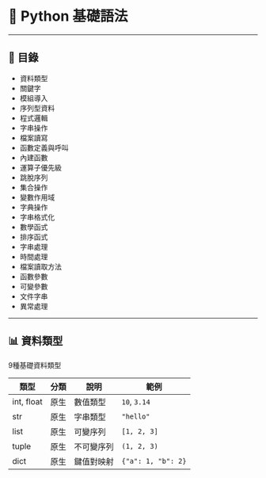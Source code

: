 # 🧱 Python 基礎語法

---

## 📖 目錄
- 資料類型  
- 關鍵字  
- 模組導入  
- 序列型資料  
- 程式邏輯  
- 字串操作  
- 檔案讀寫  
- 函數定義與呼叫  
- 內建函數  
- 運算子優先級  
- 跳脫序列  
- 集合操作  
- 變數作用域  
- 字典操作  
- 字串格式化  
- 數學函式  
- 排序函式  
- 字串處理  
- 時間處理  
- 檔案讀取方法  
- 函數參數  
- 可變參數  
- 文件字串  
- 異常處理  

---
## 📊 資料類型
9種基礎資料類型  

| 類型 | 分類 | 說明 | 範例 |
|------|------|------|------|
| int, float | 原生 | 數值類型 | `10`, `3.14` |
| str | 原生 | 字串類型 | `"hello"` |
| list | 原生 | 可變序列 | `[1, 2, 3]` |
| tuple | 原生 | 不可變序列 | `(1, 2, 3)` |
| dict | 原生 | 鍵值對映射 | `{"a": 1, "b": 2}` |
